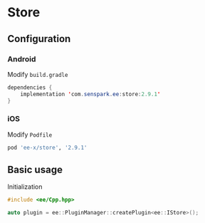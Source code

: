 # Store
## Configuration
### Android
Modify `build.gradle`
```java
dependencies {
    implementation 'com.senspark.ee:store:2.9.1'
}
```

### iOS
Modify `Podfile`
```ruby
pod 'ee-x/store', '2.9.1'
```

## Basic usage
Initialization
```cpp
#include <ee/Cpp.hpp>

auto plugin = ee::PluginManager::createPlugin<ee::IStore>();
```
